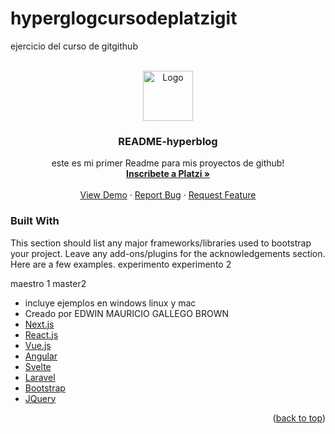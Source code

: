 # hyperglogcursodeplatzigit
ejercicio del curso de   gitgithub

<!-- PROJECT LOGO -->
<br />
<div align="center">
  <a href="https://github.com/othneildrew/Best-README-Template">
    <img src="https://scontent.fclo1-4.fna.fbcdn.net/v/t39.30808-6/239296973_10157848489136750_1008314053937255853_n.jpg?_nc_cat=109&ccb=1-5&_nc_sid=09cbfe&_nc_eui2=AeEC1bmMTPzi2i9YVWkK6Mau1705n-E-dyfXvTmf4T53Jx65FWuE7SH6ZAg_GE1a2uk&_nc_ohc=w08Hp5fpcBIAX9S8FY1&_nc_oc=AQnobzoT_avYo0QxhvbVymB_bhASGhJUpg0aUSMfF7EVyrgGRHPnTidRHSn5N_TfMIGEKkl7xld7e5PdS4KPFKGj&_nc_ht=scontent.fclo1-4.fna&oh=00_AT9TxSO8ZRkU6upXYwYj5hnGg8LHfdqXXzfN2eapE3XT1g&oe=61E0E4E6" alt="Logo" width="80" height="80">
  </a>

  <h3 align="center">README-hyperblog</h3>

  <p align="center">
    este es   mi primer  Readme para mis  proyectos de  github!
    <br />
    <a href="https://platzi.com/r/emgb.dev"><strong>Inscribete a  Platzi »</strong></a>
    <br />
    <br />
    <a href="https://emgb.dev">View Demo</a>
    ·
    <a href="https://www.linkedin.com/in/edwinmauriciogallegobrown/">Report Bug</a>
    ·
    <a href="https://www.linkedin.com/in/edwinmauriciogallegobrown/">Request Feature</a>
  </p>
</div>





### Built With

This section should list any major frameworks/libraries used to bootstrap your project. Leave any add-ons/plugins for the acknowledgements section. Here are a few examples.
experimento
experimento 2

maestro 1
master2
* incluye  ejemplos en  windows  linux y mac
* Creado por  EDWIN MAURICIO GALLEGO BROWN
* [Next.js](https://nextjs.org/)
* [React.js](https://reactjs.org/)
* [Vue.js](https://vuejs.org/)
* [Angular](https://angular.io/)
* [Svelte](https://svelte.dev/)
* [Laravel](https://laravel.com)
* [Bootstrap](https://getbootstrap.com)
* [JQuery](https://jquery.com)


<p align="right">(<a href="#top">back to top</a>)</p>


